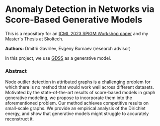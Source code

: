 # Anomaly Detection in Networks via Score-Based Generative Models
This is a repository for an [ICML 2023 SPIGM Workshop paper](https://arxiv.org/abs/2306.15324) and my Master's Thesis at Skoltech.

**Authors:** Dmitrii Gavrilev, Evgeny Burnaev (research advisor)

In this project, we use [GDSS](https://github.com/harryjo97/GDSS) as a generative model.

### Abstract

Node outlier detection in attributed graphs is a challenging problem for which there is no method that would work well across different datasets. Motivated by the state-of-the-art results of score-based models in graph generative modeling, we propose to incorporate them into the aforementioned problem. Our method achieves competitive results on small-scale graphs. We provide an empirical analysis of the Dirichlet energy, and show that generative models might struggle to accurately reconstruct it.
